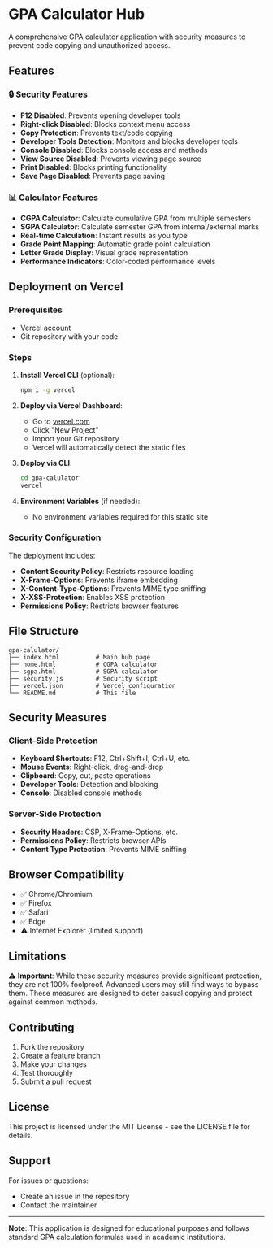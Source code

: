 # GPA Calculator Hub

A comprehensive GPA calculator application with security measures to prevent code copying and unauthorized access.

## Features

### 🔒 Security Features
- **F12 Disabled**: Prevents opening developer tools
- **Right-click Disabled**: Blocks context menu access
- **Copy Protection**: Prevents text/code copying
- **Developer Tools Detection**: Monitors and blocks developer tools
- **Console Disabled**: Blocks console access and methods
- **View Source Disabled**: Prevents viewing page source
- **Print Disabled**: Blocks printing functionality
- **Save Page Disabled**: Prevents page saving

### 📊 Calculator Features
- **CGPA Calculator**: Calculate cumulative GPA from multiple semesters
- **SGPA Calculator**: Calculate semester GPA from internal/external marks
- **Real-time Calculation**: Instant results as you type
- **Grade Point Mapping**: Automatic grade point calculation
- **Letter Grade Display**: Visual grade representation
- **Performance Indicators**: Color-coded performance levels

## Deployment on Vercel

### Prerequisites
- Vercel account
- Git repository with your code

### Steps

1. **Install Vercel CLI** (optional):
   ```bash
   npm i -g vercel
   ```

2. **Deploy via Vercel Dashboard**:
   - Go to [vercel.com](https://vercel.com)
   - Click "New Project"
   - Import your Git repository
   - Vercel will automatically detect the static files

3. **Deploy via CLI**:
   ```bash
   cd gpa-calulator
   vercel
   ```

4. **Environment Variables** (if needed):
   - No environment variables required for this static site

### Security Configuration

The deployment includes:
- **Content Security Policy**: Restricts resource loading
- **X-Frame-Options**: Prevents iframe embedding
- **X-Content-Type-Options**: Prevents MIME type sniffing
- **X-XSS-Protection**: Enables XSS protection
- **Permissions Policy**: Restricts browser features

## File Structure

```
gpa-calulator/
├── index.html          # Main hub page
├── home.html           # CGPA calculator
├── sgpa.html           # SGPA calculator
├── security.js         # Security script
├── vercel.json         # Vercel configuration
└── README.md           # This file
```

## Security Measures

### Client-Side Protection
- **Keyboard Shortcuts**: F12, Ctrl+Shift+I, Ctrl+U, etc.
- **Mouse Events**: Right-click, drag-and-drop
- **Clipboard**: Copy, cut, paste operations
- **Developer Tools**: Detection and blocking
- **Console**: Disabled console methods

### Server-Side Protection
- **Security Headers**: CSP, X-Frame-Options, etc.
- **Permissions Policy**: Restricts browser APIs
- **Content Type Protection**: Prevents MIME sniffing

## Browser Compatibility

- ✅ Chrome/Chromium
- ✅ Firefox
- ✅ Safari
- ✅ Edge
- ⚠️ Internet Explorer (limited support)

## Limitations

⚠️ **Important**: While these security measures provide significant protection, they are not 100% foolproof. Advanced users may still find ways to bypass them. These measures are designed to deter casual copying and protect against common methods.

## Contributing

1. Fork the repository
2. Create a feature branch
3. Make your changes
4. Test thoroughly
5. Submit a pull request

## License

This project is licensed under the MIT License - see the LICENSE file for details.

## Support

For issues or questions:
- Create an issue in the repository
- Contact the maintainer

---

**Note**: This application is designed for educational purposes and follows standard GPA calculation formulas used in academic institutions.
